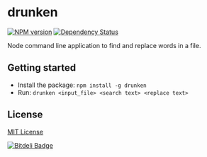 drunken
=======
[![NPM version](https://badge.fury.io/js/drunken.png)](http://badge.fury.io/js/drunken) [![Dependency Status](https://gemnasium.com/kumabotz/drunken.png)](https://gemnasium.com/kumabotz/drunken)

Node command line application to find and replace words in a file.

## Getting started
- Install the package: `npm install -g drunken`
- Run: `drunken <input_file> <search text> <replace text>`

## License
[MIT License](http://en.wikipedia.org/wiki/MIT_License)

[![Bitdeli Badge](https://d2weczhvl823v0.cloudfront.net/kumabotz/drunken/trend.png)](https://bitdeli.com/free "Bitdeli Badge")
